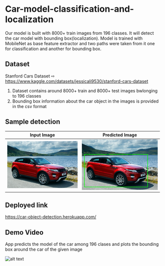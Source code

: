 # Car-model-classification-and-localization
Our model is built with 8000+ train images from 196 classes. It will detect the car model with bounding box(localization). 
Model is trained with MobileNet as base feature extractor and two paths were taken from it one for classification and another for bounding box.


## Dataset
Stanford Cars Dataset ⇨
https://www.kaggle.com/datasets/jessicali9530/stanford-cars-dataset


1. Dataset contains around 8000+ train and 8000+ test images bwlonging to 196 classes
2. Bounding box information about the car object in the images is provided in the csv format

## Sample detection
Input Image                |  Predicted Image
:-------------------------:|:-------------------------:
![](https://github.com/aravind-etagi/car-model-classification-and-localization/blob/master/demo_files/input_image.jpg)  |  ![](https://github.com/aravind-etagi/car-model-classification-and-localization/blob/master/demo_files/predicted_image.jpeg)


## Deployed link
https://car-object-detection.herokuapp.com/

## Demo Video
App predicts the model of the car among 196 clases and plots the bounding box around the car of the given image

![alt text](https://github.com/aravind-etagi/car-model-classification-and-localization/blob/master/demo_files/demo_gif.gif)

